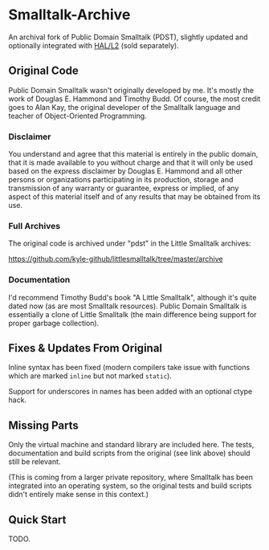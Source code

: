 # Smalltalk-Archive

An archival fork of Public Domain Smalltalk (PDST), slightly updated and optionally integrated with [HAL/L2](http://zakfenton.com/projects/hal) (sold separately).

## Original Code

Public Domain Smalltalk wasn't originally developed by me. It's mostly the work of Douglas E. Hammond and Timothy Budd. Of course, the most credit goes to Alan Kay, the original developer of the Smalltalk language and teacher of Object-Oriented Programming.

### Disclaimer

You understand and agree that this material is entirely in the public
domain, that it is made available to you without charge and that it will
only be used based on the express disclaimer by Douglas E. Hammond and
all other persons or organizations participating in its production,
storage and transmission of any warranty or guarantee, express or
implied, of any aspect of this material itself and of any results that
may be obtained from its use.

### Full Archives

The original code is archived under "pdst" in the Little Smalltalk archives:

https://github.com/kyle-github/littlesmalltalk/tree/master/archive

### Documentation

I'd recommend Timothy Budd's book "A Little Smalltalk", although it's quite dated now (as are most Smalltalk resources). Public Domain Smalltalk is essentially a clone of Little Smalltalk (the main difference being support for proper garbage collection).

## Fixes & Updates From Original

Inline syntax has been fixed (modern compilers take issue with functions which are marked `inline` but not marked `static`).

Support for underscores in names has been added with an optional ctype hack.

## Missing Parts

Only the virtual machine and standard library are included here. The tests, documentation and build scripts from the original (see link above) should still be relevant.

(This is coming from a larger private repository, where Smalltalk has been integrated into an operating system, so the original tests and build scripts didn't entirely make sense in this context.)

## Quick Start

TODO.
